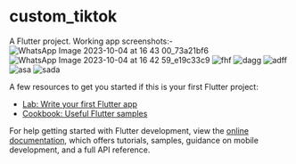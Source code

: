 # custom_tiktok

A Flutter project.
Working app screenshots:-
![WhatsApp Image 2023-10-04 at 16 43 00_73a21bf6](https://github.com/Manish-ku-mar/Custom-Tiktok/assets/92529138/3740d108-0ebf-46cf-8472-c6a7810767fb)
![WhatsApp Image 2023-10-04 at 16 42 59_e19c33c9](https://github.com/Manish-ku-mar/Custom-Tiktok/assets/92529138/3df897d5-741e-48a1-a757-ecd2a68a8ac2)
![fhf](https://github.com/Manish-ku-mar/Custom-Tiktok/assets/92529138/3ce80c9e-44ef-4424-b02f-5fa741182409)
![dagg](https://github.com/Manish-ku-mar/Custom-Tiktok/assets/92529138/ab5a983b-a533-4011-9539-35440fbfc8c5)
![adff](https://github.com/Manish-ku-mar/Custom-Tiktok/assets/92529138/52c44c4c-50ea-4bd4-81a7-68001d5783c9)
![asa](https://github.com/Manish-ku-mar/Custom-Tiktok/assets/92529138/b2520cb5-4b5d-409e-b941-818e4a00a7fe)
![sada](https://github.com/Manish-ku-mar/Custom-Tiktok/assets/92529138/4706c4af-e5df-436e-9adf-431db724d1b4)


A few resources to get you started if this is your first Flutter project:

- [Lab: Write your first Flutter app](https://docs.flutter.dev/get-started/codelab)
- [Cookbook: Useful Flutter samples](https://docs.flutter.dev/cookbook)

For help getting started with Flutter development, view the
[online documentation](https://docs.flutter.dev/), which offers tutorials,
samples, guidance on mobile development, and a full API reference.
